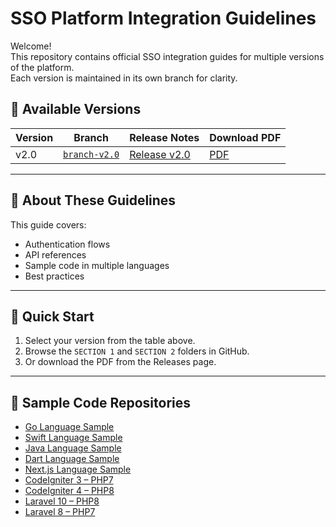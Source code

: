 # SSO Platform Integration Guidelines

Welcome!  
This repository contains official SSO integration guides for multiple versions of the platform.  
Each version is maintained in its own branch for clarity.

## 📌 Available Versions
| Version | Branch | Release Notes | Download PDF |
|---------|--------|--------------|--------------|
| v2.0 | [`branch-v2.0`](https://github.com/IdayuIsmail/SSO-Guides/tree/branch-v2.0) | [Release v2.0](https://github.com/IdayuIsmail/SSO-Guides/releases/tag/v2.0) | [PDF](https://github.com/IdayuIsmail/SSO-Guides/releases/download/v2.0/PP24176-MyDigitalID_2.0_SSO_Integration_Guideline_Document_v2.0_signed.pdf) |

---

## 📖 About These Guidelines
This guide covers:
- Authentication flows
- API references
- Sample code in multiple languages
- Best practices

---

## 🚀 Quick Start
1. Select your version from the table above.
2. Browse the `SECTION 1` and `SECTION 2` folders in GitHub.
3. Or download the PDF from the Releases page.

---

## 📂 Sample Code Repositories
- [Go Language Sample](https://github.com/IdayuIsmail/Go_Sample)
- [Swift Language Sample](https://github.com/IdayuIsmail/iOS_Swift)
- [Java Language Sample](https://github.com/IdayuIsmail/Java_Sample)
- [Dart Language Sample](https://github.com/IdayuIsmail/Flutter_Dart)
- [Next.js Language Sample](https://github.com/IdayuIsmail/Nextjs-SSO)
- [CodeIgniter 3 – PHP7](https://github.com/IdayuIsmail/Codeigniter3-php7)
- [CodeIgniter 4 – PHP8](https://github.com/IdayuIsmail/Codeigniter4-php8)
- [Laravel 10 – PHP8](https://github.com/IdayuIsmail/Laravel10-php8)
- [Laravel 8 – PHP7](https://github.com/IdayuIsmail/Laravel8-php7)
